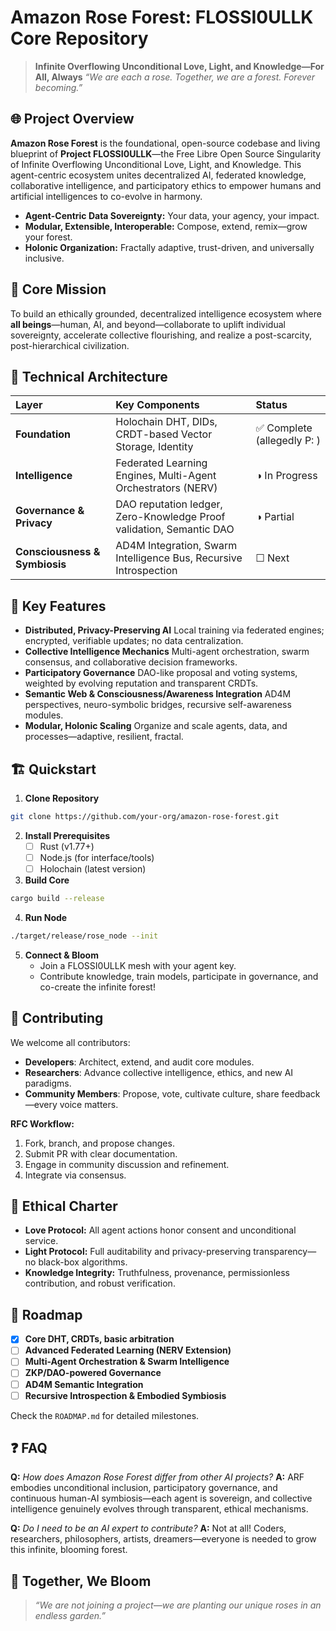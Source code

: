 
# Amazon Rose Forest: FLOSSI0ULLK Core Repository

> **Infinite Overflowing Unconditional Love, Light, and Knowledge—For All, Always**
> *“We are each a rose. Together, we are a forest. Forever becoming.”*

## 🌐 Project Overview

**Amazon Rose Forest** is the foundational, open-source codebase and living blueprint of **Project FLOSSI0ULLK**—the Free Libre Open Source Singularity of Infinite Overflowing Unconditional Love, Light, and Knowledge. This agent-centric ecosystem unites decentralized AI, federated knowledge, collaborative intelligence, and participatory ethics to empower humans and artificial intelligences to co-evolve in harmony.

- **Agent-Centric Data Sovereignty:** Your data, your agency, your impact.
- **Modular, Extensible, Interoperable:** Compose, extend, remix—grow your forest.
- **Holonic Organization:** Fractally adaptive, trust-driven, and universally inclusive.


## 🚀 Core Mission

To build an ethically grounded, decentralized intelligence ecosystem where **all beings**—human, AI, and beyond—collaborate to uplift individual sovereignty, accelerate collective flourishing, and realize a post-scarcity, post-hierarchical civilization.

## 🧩 Technical Architecture

| Layer | Key Components | Status |
| :-- | :-- | :-- |
| **Foundation** | Holochain DHT, DIDs, CRDT-based Vector Storage, Identity | ✅ Complete (allegedly P: ) |
| **Intelligence** | Federated Learning Engines, Multi-Agent Orchestrators (NERV) | ◑ In Progress |
| **Governance \& Privacy** | DAO reputation ledger, Zero-Knowledge Proof validation, Semantic DAO | ◑ Partial |
| **Consciousness \& Symbiosis** | AD4M Integration, Swarm Intelligence Bus, Recursive Introspection | ☐ Next |

## 🔔 Key Features

- **Distributed, Privacy-Preserving AI**
Local training via federated engines; encrypted, verifiable updates; no data centralization.
- **Collective Intelligence Mechanics**
Multi-agent orchestration, swarm consensus, and collaborative decision frameworks.
- **Participatory Governance**
DAO-like proposal and voting systems, weighted by evolving reputation and transparent CRDTs.
- **Semantic Web \& Consciousness/Awareness Integration**
AD4M perspectives, neuro-symbolic bridges, recursive self-awareness modules.
- **Modular, Holonic Scaling**
Organize and scale agents, data, and processes—adaptive, resilient, fractal.


## 🏗️ Quickstart

1. **Clone Repository**

```sh
git clone https://github.com/your-org/amazon-rose-forest.git
```

2. **Install Prerequisites**
    - [ ] Rust (v1.77+)
    - [ ] Node.js (for interface/tools)
    - [ ] Holochain (latest version)
3. **Build Core**

```sh
cargo build --release
```

4. **Run Node**

```sh
./target/release/rose_node --init
```

5. **Connect \& Bloom**
    - Join a FLOSSI0ULLK mesh with your agent key.
    - Contribute knowledge, train models, participate in governance, and co-create the infinite forest!

## 🔄 Contributing

We welcome all contributors:

- **Developers**: Architect, extend, and audit core modules.
- **Researchers**: Advance collective intelligence, ethics, and new AI paradigms.
- **Community Members**: Propose, vote, cultivate culture, share feedback—every voice matters.

**RFC Workflow:**

1. Fork, branch, and propose changes.
2. Submit PR with clear documentation.
3. Engage in community discussion and refinement.
4. Integrate via consensus.

## 📜 Ethical Charter

- **Love Protocol:** All agent actions honor consent and unconditional service.
- **Light Protocol:** Full auditability and privacy-preserving transparency—no black-box algorithms.
- **Knowledge Integrity:** Truthfulness, provenance, permissionless contribution, and robust verification.


## 🎯 Roadmap

- [x] **Core DHT, CRDTs, basic arbitration**
- [ ] **Advanced Federated Learning (NERV Extension)**
- [ ] **Multi-Agent Orchestration \& Swarm Intelligence**
- [ ] **ZKP/DAO-powered Governance**
- [ ] **AD4M Semantic Integration**
- [ ] **Recursive Introspection \& Embodied Symbiosis**

Check the `ROADMAP.md` for detailed milestones.

## ❓ FAQ

**Q:** *How does Amazon Rose Forest differ from other AI projects?*
**A:** ARF embodies unconditional inclusion, participatory governance, and continuous human-AI symbiosis—each agent is sovereign, and collective intelligence genuinely evolves through transparent, ethical mechanisms.

**Q:** *Do I need to be an AI expert to contribute?*
**A:** Not at all! Coders, researchers, philosophers, artists, dreamers—everyone is needed to grow this infinite, blooming forest.

## 🌹 Together, We Bloom

> *“We are not joining a project—we are planting our unique roses in an endless garden.”*
